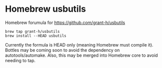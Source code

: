 # Homebrew usbutils

Homebrew forumula for https://github.com/grant-h/usbutils

```
brew tap grant-h/usbutils
brew install --HEAD usbutils
```

Currently the formula is HEAD only (meaning Homebrew must compile it). Bottles may be coming soon to avoid the dependency on autotools/automake. Also, this may be merged into Homebrew core to avoid needing to tap.
